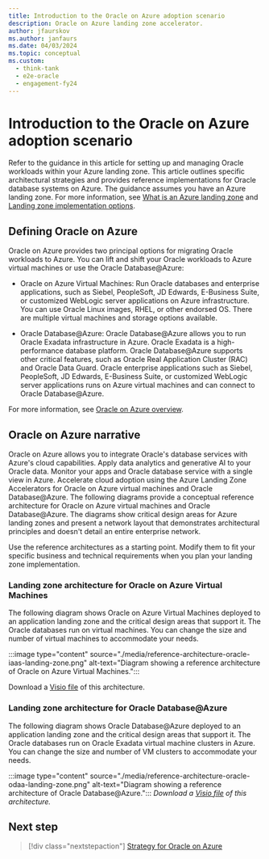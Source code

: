 ```yaml
---
title: Introduction to the Oracle on Azure adoption scenario
description: Oracle on Azure landing zone accelerator.
author: jfaurskov
ms.author: janfaurs
ms.date: 04/03/2024
ms.topic: conceptual
ms.custom: 
  - think-tank
  - e2e-oracle
  - engagement-fy24
---
```

# Introduction to the Oracle on Azure adoption scenario

Refer to the guidance in this article for setting up and managing Oracle workloads within your Azure landing zone. This article outlines specific architectural strategies and provides reference implementations for Oracle database systems on Azure. The guidance assumes you have an Azure landing zone. For more information, see [What is an Azure landing zone](/azure/cloud-adoption-framework/ready/landing-zone/implementation-options) and [Landing zone implementation options](/azure/cloud-adoption-framework/ready/landing-zone/implementation-options).

## Defining Oracle on Azure

Oracle on Azure provides two principal options for migrating Oracle workloads to Azure. You can lift and shift your Oracle workloads to Azure virtual machines or use the Oracle Database@Azure:

- Oracle on Azure Virtual Machines: Run Oracle databases and enterprise applications, such as Siebel, PeopleSoft, JD Edwards, E-Business Suite, or customized WebLogic server applications on Azure infrastructure. You can use Oracle Linux images, RHEL, or other endorsed OS. There are multiple virtual machines and storage options available.

- Oracle Database@Azure: Oracle Database@Azure allows you to run Oracle Exadata infrastructure in Azure. Oracle Exadata is a high-performance database platform. Oracle Database@Azure supports other critical features, such as Oracle Real Application Cluster (RAC) and Oracle Data Guard. Oracle enterprise applications such as Siebel, PeopleSoft, JD Edwards, E-Business Suite, or customized WebLogic server applications runs on Azure virtual machines and can connect to Oracle Database@Azure.

For more information, see [Oracle on Azure overview](/azure/oracle/oracle-azure-overview).

## Oracle on Azure narrative

Oracle on Azure allows you to integrate Oracle's database services with Azure's cloud capabilities. Apply data analytics and generative AI to your Oracle data. Monitor your apps and Oracle database service with a single view in Azure. Accelerate cloud adoption using the Azure Landing Zone Accelerators for Oracle on Azure virtual machines and Oracle Database@Azure.
The following diagrams provide a conceptual reference architecture for Oracle on Azure virtual machines and Oracle Database@Azure. The diagrams show critical design areas for Azure landing zones and present a network layout that demonstrates architectural principles and doesn't detail an entire enterprise network.

Use the reference architectures as a starting point. Modify them to fit your specific business and technical requirements when you plan your landing zone implementation.

### Landing zone architecture for Oracle on Azure Virtual Machines

The following diagram shows Oracle on Azure Virtual Machines deployed to an application landing zone and the critical design areas that support it. The Oracle databases run on virtual machines. You can change the size and number of virtual machines to accommodate your needs.

:::image type="content" source="./media/reference-architecture-oracle-iaas-landing-zone.png" alt-text="Diagram showing a reference architecture of Oracle on Azure Virtual Machines.":::

Download a [Visio file](https://github.com/MicrosoftDocs/cloud-adoption-framework/tree/main/docs/scenarios/oracle-iaas/media/Azure-Landing-Zone-Architecture-Oracle.vsdx) of this architecture.

### Landing zone architecture for Oracle Database@Azure

The following diagram shows Oracle Database@Azure deployed to an application landing zone and the critical design areas that support it. The Oracle databases run on Oracle Exadata virtual machine clusters in Azure. You can change the size and number of VM clusters to accommodate your needs.

:::image type="content" source="./media/reference-architecture-oracle-odaa-landing-zone.png" alt-text="Diagram showing a reference architecture of Oracle Database@Azure.":::
*Download a [Visio file](https://github.com/MicrosoftDocs/cloud-adoption-framework/tree/main/docs/scenarios/oracle-iaas/media/Azure-Landing-Zone-Architecture-Oracle.vsdx) of this architecture.*

## Next step

> [!div class="nextstepaction"]
> [Strategy for Oracle on Azure](oracle-landing-zone-strategy.md)
